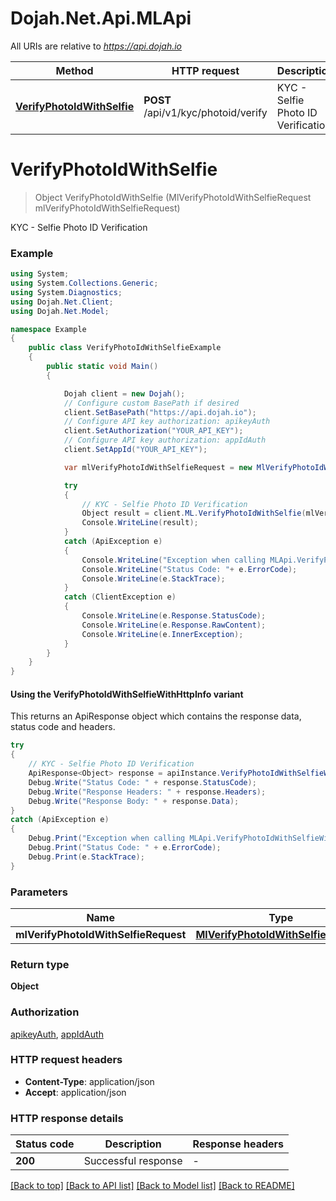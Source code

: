 # Dojah.Net.Api.MLApi

All URIs are relative to *https://api.dojah.io*

| Method | HTTP request | Description |
|--------|--------------|-------------|
| [**VerifyPhotoIdWithSelfie**](MLApi.md#verifyphotoidwithselfie) | **POST** /api/v1/kyc/photoid/verify | KYC - Selfie Photo ID Verification |

<a name="verifyphotoidwithselfie"></a>
# **VerifyPhotoIdWithSelfie**
> Object VerifyPhotoIdWithSelfie (MlVerifyPhotoIdWithSelfieRequest mlVerifyPhotoIdWithSelfieRequest)

KYC - Selfie Photo ID Verification

### Example
```csharp
using System;
using System.Collections.Generic;
using System.Diagnostics;
using Dojah.Net.Client;
using Dojah.Net.Model;

namespace Example
{
    public class VerifyPhotoIdWithSelfieExample
    {
        public static void Main()
        {

            Dojah client = new Dojah();
            // Configure custom BasePath if desired
            client.SetBasePath("https://api.dojah.io");
            // Configure API key authorization: apikeyAuth
            client.SetAuthorization("YOUR_API_KEY");
            // Configure API key authorization: appIdAuth
            client.SetAppId("YOUR_API_KEY");

            var mlVerifyPhotoIdWithSelfieRequest = new MlVerifyPhotoIdWithSelfieRequest(); // MlVerifyPhotoIdWithSelfieRequest | 

            try
            {
                // KYC - Selfie Photo ID Verification
                Object result = client.ML.VerifyPhotoIdWithSelfie(mlVerifyPhotoIdWithSelfieRequest);
                Console.WriteLine(result);
            }
            catch (ApiException e)
            {
                Console.WriteLine("Exception when calling MLApi.VerifyPhotoIdWithSelfie: " + e.Message);
                Console.WriteLine("Status Code: "+ e.ErrorCode);
                Console.WriteLine(e.StackTrace);
            }
            catch (ClientException e)
            {
                Console.WriteLine(e.Response.StatusCode);
                Console.WriteLine(e.Response.RawContent);
                Console.WriteLine(e.InnerException);
            }
        }
    }
}
```

#### Using the VerifyPhotoIdWithSelfieWithHttpInfo variant
This returns an ApiResponse object which contains the response data, status code and headers.

```csharp
try
{
    // KYC - Selfie Photo ID Verification
    ApiResponse<Object> response = apiInstance.VerifyPhotoIdWithSelfieWithHttpInfo(mlVerifyPhotoIdWithSelfieRequest);
    Debug.Write("Status Code: " + response.StatusCode);
    Debug.Write("Response Headers: " + response.Headers);
    Debug.Write("Response Body: " + response.Data);
}
catch (ApiException e)
{
    Debug.Print("Exception when calling MLApi.VerifyPhotoIdWithSelfieWithHttpInfo: " + e.Message);
    Debug.Print("Status Code: " + e.ErrorCode);
    Debug.Print(e.StackTrace);
}
```

### Parameters

| Name | Type | Description | Notes |
|------|------|-------------|-------|
| **mlVerifyPhotoIdWithSelfieRequest** | [**MlVerifyPhotoIdWithSelfieRequest**](MlVerifyPhotoIdWithSelfieRequest.md) |  |  |

### Return type

**Object**

### Authorization

[apikeyAuth](../README.md#apikeyAuth), [appIdAuth](../README.md#appIdAuth)

### HTTP request headers

 - **Content-Type**: application/json
 - **Accept**: application/json


### HTTP response details
| Status code | Description | Response headers |
|-------------|-------------|------------------|
| **200** | Successful response |  -  |

[[Back to top]](#) [[Back to API list]](../README.md#documentation-for-api-endpoints) [[Back to Model list]](../README.md#documentation-for-models) [[Back to README]](../README.md)

